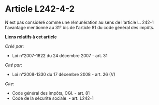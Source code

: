 # Article L242-4-2

N'est pas considéré comme une rémunération au sens de l'article L. 242-1 l'avantage mentionné au 31° bis de l'article 81 du
code général des impôts.

**Liens relatifs à cet article**

_Créé par_:

  - Loi n°2007-1822 du 24 décembre 2007 - art. 31

_Cité par_:

  - Loi n°2008-1330 du 17 décembre 2008 - art. 26 (V)

_Cite_:

  - Code général des impôts, CGI. - art. 81
  - Code de la sécurité sociale. - art. L242-1
